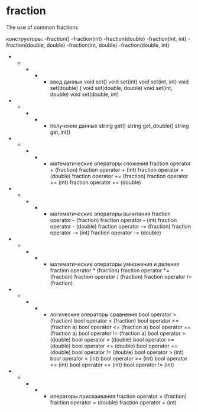 # fraction
The use of common fractions

конструкторы:
-fraction()
-fraction(int)
-fraction(double)
-fraction(int, int)
-fraction(double, double)
-fraction(int, double)
-fraction(double, int)
- - - - - ввод данных
void set()
void set(int)
void set(int, int)
void set(double) {
void set(double, double)
void set(int, double)
void set(double, int)
- - - - - получение данных
string get()
string get_double()
string get_int()
- - - - - математические операторы сложения
fraction operator + (fraction)
fraction operator + (int)
fraction operator + (double)
fraction operator += (fraction)
fraction operator += (int)
fraction operator += (double)
- - - - - математические операторы вычитания
fraction operator - (fraction)
fraction operator - (int)
fraction operator - (double)
fraction operator -= (fraction)
fraction operator -= (int)
fraction operator -= (double)
- - - - - математические операторы умножения и деления
fraction operator * (fraction)
fraction operator *= (fraction)
fraction operator / (fraction)
fraction operator /= (fraction)
- - - - - логические операторы сравнения
bool operator > (fraction)
bool operator < (fraction)
bool operator >= (fraction a)
bool operator <= (fraction a)
bool operator == (fraction a)
bool operator != (fraction a)
bool operator > (double)
bool operator < (double)
bool operator >= (double)
bool operator <= (double)
bool operator == (double)
bool operator != (double)
bool operator > (int)
bool operator < (int)
bool operator >= (int)
bool operator <= (int)
bool operator == (int)
bool operator != (int)
- - - - - операторы присваивания
fraction operator = (fraction)
fraction operator = (double)
fraction operator = (int)
